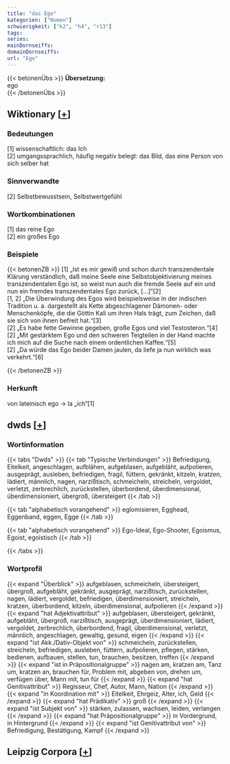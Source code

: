 ```yaml
---
title: "das Ego"
kategorien: ["Nomen"]
schwierigkeit: ["k2", "h4", "r13"]
tags:
series:
mainDornseiffs:
domainDornseiffs:
url: "Ego"
---
```


{{< betonenÜbs >}}
**Übersetzung:**  
ego  
{{< /betonenÜbs >}}

## Wiktionary [[+](https://de.wiktionary.org/wiki/Ego)]

### Bedeutungen
[1] wissenschaftlich: das Ich  
[2] umgangssprachlich, häufig negativ belegt: das Bild, das eine Person von sich selber hat  

### Sinnverwandte
[2] Selbstbewusstsein, Selbstwertgefühl  

### Wortkombinationen
[1] das reine Ego  
[2] ein großes Ego  

### Beispiele
{{< betonenZB >}}
[1] „Ist es mir gewiß und schon durch transzendentale Klärung verständlich, daß meine Seele eine Selbstobjektivierung meines transzendentalen Ego ist, so weist nun auch die fremde Seele auf ein und nun ein fremdes transzendentales Ego zurück, […]“[2]  
[1, 2] „Die Überwindung des Egos wird beispielsweise in der indischen Tradition u. a. dargestellt als Kette abgeschlagener Dämonen- oder Menschenköpfe, die die Göttin Kali um ihren Hals trägt, zum Zeichen, daß sie sich von ihnen befreit hat.“[3]  
[2] „Es habe fette Gewinne gegeben, große Egos und viel Testosteron.“[4]  
[2] „Mit gestärktem Ego und den schweren Teigteilen in der Hand machte ich mich auf die Suche nach einem ordentlichen Kaffee.“[5]  
[2] „Da würde das Ego beider Damen jaulen, da liefe ja nun wirklich was verkehrt.“[6]  

{{< /betonenZB >}}
### Herkunft
von lateinisch ego → la „ich“[1]  



## dwds [[+](https://www.dwds.de/wb/Ego)]

### Wortinformation
{{< tabs "Dwds" >}}
{{< tab "Typische Verbindungen" >}}
Befriedigung, Eitelkeit, angeschlagen, aufblähen, aufgeblasen, aufgebläht, aufpolieren, ausgeprägt, ausleben, befriedigen, fragil, füttern, gekränkt, kitzeln, kratzen, lädiert, männlich, nagen, narzißtisch, schmeicheln, streicheln, vergoldet, verletzt, zerbrechlich, zurückstellen, überbordend, überdimensional, überdimensioniert, übergroß, übersteigert
{{< /tab >}}

{{< tab "alphabetisch vorangehend" >}}
eglomisieren, Egghead, Eggenband, eggen, Egge
{{< /tab >}}

{{< tab "alphabetisch vorangehend" >}}
Ego-Ideal, Ego-Shooter, Egoismus, Egoist, egoistisch
{{< /tab >}}

{{< /tabs >}}

### Wortprofil
{{< expand "Überblick" >}} aufgeblasen, schmeicheln, übersteigert, übergroß, aufgebläht, gekränkt, ausgeprägt, narzißtisch, zurückstellen, nagen, lädiert, vergoldet, befriedigen, überdimensioniert, streicheln, kratzen, überbordend, kitzeln, überdimensional, aufpolieren {{< /expand >}}
{{< expand "hat Adjektivattribut" >}} aufgeblasen, übersteigert, gekränkt, aufgebläht, übergroß, narzißtisch, ausgeprägt, überdimensioniert, lädiert, vergoldet, zerbrechlich, überbordend, fragil, überdimensional, verletzt, männlich, angeschlagen, gewaltig, gesund, eigen {{< /expand >}}
{{< expand "ist Akk./Dativ-Objekt von" >}} schmeicheln, zurückstellen, streicheln, befriedigen, ausleben, füttern, aufpolieren, pflegen, stärken, bedienen, aufbauen, stellen, tun, brauchen, besitzen, treffen {{< /expand >}}
{{< expand "ist in Präpositionalgruppe" >}} nagen am, kratzen am, Tanz um, kratzen an, brauchen für, Problem mit, abgeben von, drehen um, verfügen über, Mann mit, tun für {{< /expand >}}
{{< expand "hat Genitivattribut" >}} Regisseur, Chef, Autor, Mann, Nation {{< /expand >}}
{{< expand "in Koordination mit" >}} Eitelkeit, Ehrgeiz, Alter, ich, Geld {{< /expand >}}
{{< expand "hat Prädikativ" >}} groß {{< /expand >}}
{{< expand "ist Subjekt von" >}} stärken, zulassen, wachsen, leiden, verlangen {{< /expand >}}
{{< expand "hat Präpositionalgruppe" >}} in Vordergrund, in Hintergrund {{< /expand >}}
{{< expand "ist Genitivattribut von" >}} Befriedigung, Bestätigung, Kampf {{< /expand >}}

## Leipzig Corpora [[+](https://corpora.uni-leipzig.de/en/res?word=Ego&corpusId=deu_newscrawl-public_2018)]

